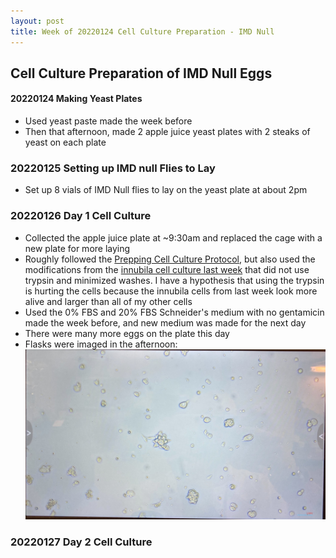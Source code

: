 ```yaml
---
layout: post
title: Week of 20220124 Cell Culture Preparation - IMD Null
---
```


## Cell Culture Preparation of IMD Null Eggs

#### 20220124 Making Yeast Plates
- Used yeast paste made the week before
- Then that afternoon, made 2 apple juice yeast plates with 2 steaks of yeast on each plate

### 20220125 Setting up IMD null Flies to Lay

- Set up 8 vials of IMD Null flies to lay on the yeast plate at about 2pm

### 20220126 Day 1 Cell Culture
- Collected the apple juice plate at ~9:30am and replaced the cage with a new plate for more laying
- Roughly followed the [Prepping Cell Culture Protocol](https://meschedl.github.io/Unckless-Lab-Notebook-Maggie/2021/10/26/cell-culture-protocol.html), but also used the modifications from the [innubila cell culture last week](https://meschedl.github.io/Unckless-Lab-Notebook-Maggie/2022/01/10/innubila-laying-plate-test.html) that did not use trypsin and minimized washes. I have a hypothesis that using the trypsin is hurting the cells because the innubila cells from last week look more alive and larger than all of my other cells
- Used the 0% FBS and 20% FBS Schneider's medium with no gentamicin made the week before, and new medium was made for the next day
- There were many more eggs on the plate this day
- Flasks were imaged in the afternoon:
![](https://raw.githubusercontent.com/meschedl/Unckless-Lab-Notebook-Maggie/master/images/20220126-imdnull-cell-culture.jpeg)

### 20220127 Day 2 Cell Culture
